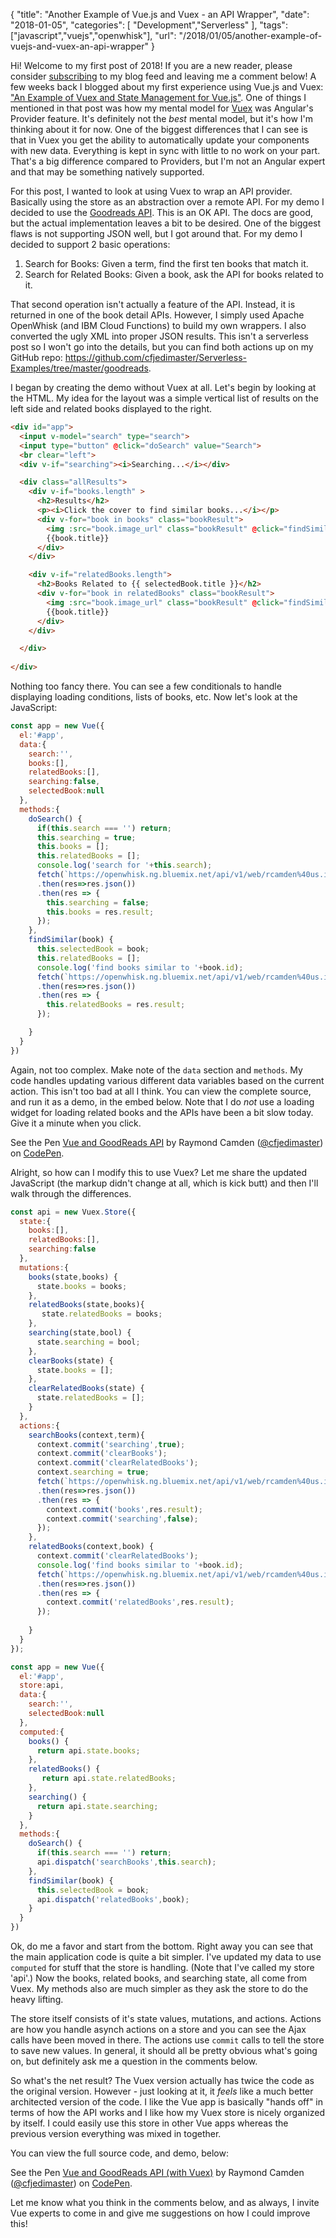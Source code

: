 {
	"title": "Another Example of Vue.js and Vuex - an API Wrapper",
	"date": "2018-01-05",
	"categories": [
		"Development","Serverless"
	],
	"tags": ["javascript","vuejs","openwhisk"],
	"url": "/2018/01/05/another-example-of-vuejs-and-vuex-an-api-wrapper"
}

Hi! Welcome to my first post of 2018! If you are a new reader, please consider [subscribing](https://feedburner.google.com/fb/a/mailverify?uri=RaymondCamdensBlog) to my blog feed and leaving me a comment below! A few weeks back I blogged about my first experience using Vue.js and Vuex: ["An Example of Vuex and State Management for Vue.js"](https://www.raymondcamden.com/2017/12/20/an-example-of-vuex-and-state-management-for-vuejs/). One of things I mentioned in that post was how my mental model for [Vuex](https://vuex.vuejs.org/en/) was Angular's Provider feature. It's definitely not the *best* mental model, but it's how I'm thinking about it for now. One of the biggest differences that I can see is that in Vuex you get the ability to automatically update your components with new data. Everything is kept in sync with little to no work on your part. That's a big difference compared to Providers, but I'm not an Angular expert and that may be something natively supported. 

For this post, I wanted to look at using Vuex to wrap an API provider. Basically using the store as an abstraction over a remote API. For my demo I decided to use the [Goodreads API](https://www.goodreads.com/api/). This is an OK API. The docs are good, but the actual implementation leaves a bit to be desired. One of the biggest flaws is not supporting JSON well, but I got around that. For my demo I decided to support 2 basic operations:

<ol>
<li>Search for Books: Given a term, find the first ten books that match it.</li>
<li>Search for Related Books: Given a book, ask the API for books related to it.</li>
</ol>

That second operation isn't actually a feature of the API. Instead, it is returned in one of the book detail APIs. However, I simply used Apache OpenWhisk (and IBM Cloud Functions) to build my own wrappers. I also converted the ugly XML into proper JSON results. This isn't a serverless post so I won't go into the details, but you can find both actions up on my GitHub repo: https://github.com/cfjedimaster/Serverless-Examples/tree/master/goodreads. 

I began by creating the demo without Vuex at all. Let's begin by looking at the HTML. My idea for the layout was a simple vertical list of results on the left side and related books displayed to the right. 

```html
<div id="app">
  <input v-model="search" type="search">
  <input type="button" @click="doSearch" value="Search">
  <br clear="left">
  <div v-if="searching"><i>Searching...</i></div>

  <div class="allResults">
    <div v-if="books.length" >
      <h2>Results</h2>
      <p><i>Click the cover to find similar books...</i></p>
      <div v-for="book in books" class="bookResult">
        <img :src="book.image_url" class="bookResult" @click="findSimilar(book)">
        {{book.title}}
      </div>
    </div>

    <div v-if="relatedBooks.length">
      <h2>Books Related to {{ selectedBook.title }}</h2>
      <div v-for="book in relatedBooks" class="bookResult">
        <img :src="book.image_url" class="bookResult" @click="findSimilar(book)">
        {{book.title}}
      </div>
    </div>

  </div>
  
</div>
```

Nothing too fancy there. You can see a few conditionals to handle displaying loading conditions, lists of books, etc. Now let's look at the JavaScript:

```js
const app = new Vue({
  el:'#app',
  data:{
    search:'',
    books:[],
    relatedBooks:[],
    searching:false,
    selectedBook:null
  },
  methods:{
    doSearch() {
      if(this.search === '') return;
      this.searching = true;
      this.books = [];
      this.relatedBooks = [];
      console.log('search for '+this.search);
      fetch(`https://openwhisk.ng.bluemix.net/api/v1/web/rcamden%40us.ibm.com_My%20Space/goodreads/search.json?search=${encodeURIComponent(this.search)}`)
      .then(res=>res.json())
      .then(res => {
        this.searching = false;
        this.books = res.result;
      });
    },
    findSimilar(book) {
      this.selectedBook = book;
      this.relatedBooks = [];
      console.log('find books similar to '+book.id);
      fetch(`https://openwhisk.ng.bluemix.net/api/v1/web/rcamden%40us.ibm.com_My%20Space/goodreads/findSimilar.json?id=${encodeURIComponent(book.id)}`)
      .then(res=>res.json())
      .then(res => {
        this.relatedBooks = res.result;
      });

    }
  }
})
```

Again, not too complex. Make note of the `data` section and `methods`. My code handles updating various different data variables based on the current action. This isn't too bad at all I think. You can view the complete source, and run it as a demo, in the embed below. Note that I do *not* use a loading widget for loading related books and the APIs have been a bit slow today. Give it a minute when you click.

<p data-height="470" data-theme-id="dark" data-slug-hash="eyGWqq" data-default-tab="result" data-user="cfjedimaster" data-embed-version="2" data-pen-title="Vue and GoodReads API" class="codepen">See the Pen <a href="https://codepen.io/cfjedimaster/pen/eyGWqq/">Vue and GoodReads API</a> by Raymond Camden (<a href="https://codepen.io/cfjedimaster">@cfjedimaster</a>) on <a href="https://codepen.io">CodePen</a>.</p>
<script async src="https://production-assets.codepen.io/assets/embed/ei.js"></script>

Alright, so how can I modify this to use Vuex? Let me share the updated JavaScript (the markup didn't change at all, which is kick butt) and then I'll walk through the differences.

```js
const api = new Vuex.Store({
  state:{
    books:[],
    relatedBooks:[],
    searching:false
  },
  mutations:{
    books(state,books) {
      state.books = books;
    },
    relatedBooks(state,books){
       state.relatedBooks = books;
    },
    searching(state,bool) {
      state.searching = bool;
    },
    clearBooks(state) {
      state.books = [];
    },
    clearRelatedBooks(state) {
      state.relatedBooks = [];
    }    
  },
  actions:{
    searchBooks(context,term){
      context.commit('searching',true);
      context.commit('clearBooks');
      context.commit('clearRelatedBooks');
      context.searching = true;
      fetch(`https://openwhisk.ng.bluemix.net/api/v1/web/rcamden%40us.ibm.com_My%20Space/goodreads/search.json?search=${encodeURIComponent(term)}`)
      .then(res=>res.json())
      .then(res => {
        context.commit('books',res.result);
        context.commit('searching',false);
      });
    },
    relatedBooks(context,book) {
      context.commit('clearRelatedBooks');
      console.log('find books similar to '+book.id);
      fetch(`https://openwhisk.ng.bluemix.net/api/v1/web/rcamden%40us.ibm.com_My%20Space/goodreads/findSimilar.json?id=${encodeURIComponent(book.id)}`)
      .then(res=>res.json())
      .then(res => {
        context.commit('relatedBooks',res.result);
      });
      
    }
  }
});

const app = new Vue({
  el:'#app',
  store:api,
  data:{
    search:'',
    selectedBook:null
  },
  computed:{
    books() {
      return api.state.books;      
    },
    relatedBooks() {
       return api.state.relatedBooks;
    },
    searching() {
      return api.state.searching;
    }
  },
  methods:{
    doSearch() {
      if(this.search === '') return;
      api.dispatch('searchBooks',this.search);
    },
    findSimilar(book) {
      this.selectedBook = book;
      api.dispatch('relatedBooks',book);
    }
  }
})
```

Ok, do me a favor and start from the bottom. Right away you can see that the main application code is quite a bit simpler. I've updated my data to use `computed` for stuff that the store is handling. (Note that I've called my store 'api'.) Now the books, related books, and searching state, all come from Vuex. My methods also are much simpler as they ask the store to do the heavy lifting.

The store itself consists of it's state values, mutations, and actions. Actions are how you handle asynch actions on a store and you can see the Ajax calls have been moved in there. The actions use `commit` calls to tell the store to save new values. In general, it should all be pretty obvious what's going on, but definitely ask me a question in the comments below.

So what's the net result? The Vuex version actually has twice the code as the original version. However - just looking at it, it *feels* like a much better architected version of the code. I like the Vue app is basically "hands off" in terms of how the API works and I like how my Vuex store is nicely organized by itself. I could easily use this store in other Vue apps whereas the previous version everything was mixed in together.

You can view the full source code, and demo, below:

<p data-height="470" data-theme-id="dark" data-slug-hash="MrExOW" data-default-tab="result" data-user="cfjedimaster" data-embed-version="2" data-pen-title="Vue and GoodReads API (with Vuex)" class="codepen">See the Pen <a href="https://codepen.io/cfjedimaster/pen/MrExOW/">Vue and GoodReads API (with Vuex)</a> by Raymond Camden (<a href="https://codepen.io/cfjedimaster">@cfjedimaster</a>) on <a href="https://codepen.io">CodePen</a>.</p>
<script async src="https://production-assets.codepen.io/assets/embed/ei.js"></script>

Let me know what you think in the comments below, and as always, I invite Vue experts to come in and give me suggestions on how I could improve this!